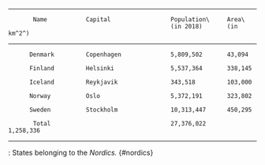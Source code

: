   -------------------------------------------------------------------------------
           Name           Capital                 Population\     Area\
                                                  (in 2018)       (in km^2^)
  ----------------------- ----------------------- --------------- ---------------
          Denmark         Copenhagen              5,809,502       43,094

          Finland         Helsinki                5,537,364       338,145

          Iceland         Reykjavik               343,518         103,000

          Norway          Oslo                    5,372,191       323,802

          Sweden          Stockholm               10,313,447      450,295

           Total                                  27,376,022      1,258,336
  -------------------------------------------------------------------------------

  : States belonging to the *Nordics.* {#nordics}
